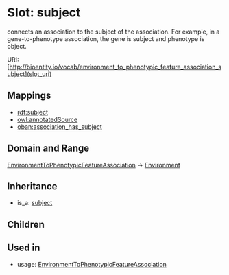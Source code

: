 # Slot: subject


connects an association to the subject of the association. For example, in a gene-to-phenotype association, the gene is subject and phenotype is object.

URI: [http://bioentity.io/vocab/environment_to_phenotypic_feature_association_subject](slot_uri)
## Mappings

 * [rdf:subject](http://purl.obolibrary.org/obo/rdf_subject)
 * [owl:annotatedSource](http://purl.obolibrary.org/obo/owl_annotatedSource)
 * [oban:association_has_subject](http://purl.obolibrary.org/obo/oban_association_has_subject)
## Domain and Range

[EnvironmentToPhenotypicFeatureAssociation](EnvironmentToPhenotypicFeatureAssociation.md) -> [Environment](Environment.md)
## Inheritance

 *  is_a: [subject](subject.md)
## Children

## Used in

 *  usage: [EnvironmentToPhenotypicFeatureAssociation](EnvironmentToPhenotypicFeatureAssociation.md)

